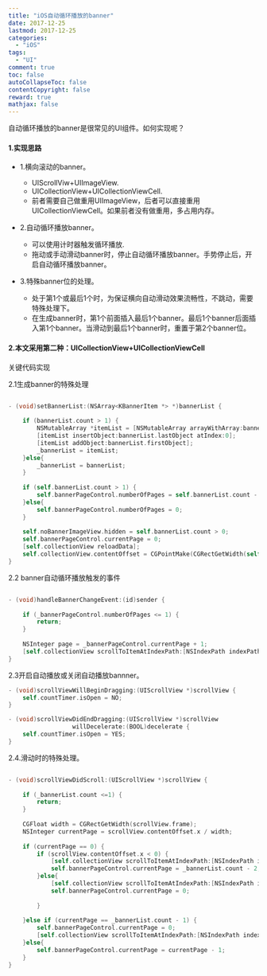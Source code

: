 ```yaml
---
title: "iOS自动循环播放的banner"
date: 2017-12-25
lastmod: 2017-12-25
categories:
  - "iOS"
tags:
  - "UI"
comment: true
toc: false
autoCollapseToc: false
contentCopyright: false
reward: true
mathjax: false
---
```


自动循环播放的banner是很常见的UI组件。如何实现呢？

#### 1.实现思路
* 1.横向滚动的banner。
	* UIScrollViw+UIImageView.
	* UICollectionView+UICollectionViewCell.
	* 前者需要自己做重用UIImageView，后者可以直接重用UICollectionViewCell。如果前者没有做重用，多占用内存。
* 2.自动循环播放banner。
	* 可以使用计时器触发循环播放.
	* 拖动或手动滑动banner时，停止自动循环播放banner。手势停止后，开启自动循环播放banner。

* 3.特殊banner位的处理。
	* 处于第1个或最后1个时，为保证横向自动滑动效果流畅性，不跳动，需要特殊处理下。
	* 在生成banner时，第1个前面插入最后1个banner。最后1个banner后面插入第1个banner。当滑动到最后1个banner时，重置于第2个banner位。
	  

#### 2.本文采用第二种：UICollectionView+UICollectionViewCell
关键代码实现

2.1生成banner的特殊处理

```objective-c

- (void)setBannerList:(NSArray<KBannerItem *> *)bannerList {
    
    if (bannerList.count > 1) {
        NSMutableArray *itemList = [NSMutableArray arrayWithArray:bannerList];
        [itemList insertObject:bannerList.lastObject atIndex:0];
        [itemList addObject:bannerList.firstObject];
        _bannerList = itemList;
    }else{
        _bannerList = bannerList;
    }
    
    if (self.bannerList.count > 1) {
        self.bannerPageControl.numberOfPages = self.bannerList.count - 2;
    }else{
        self.bannerPageControl.numberOfPages = 0;
    }
    
    self.noBannerImageView.hidden = self.bannerList.count > 0;
    self.bannerPageControl.currentPage = 0;
    [self.collectionView reloadData];
    self.collectionView.contentOffset = CGPointMake(CGRectGetWidth(self.collectionView.frame), 0);
}
```

2.2 banner自动循环播放触发的事件

```objective-c

- (void)handleBannerChangeEvent:(id)sender {
    
    if (_bannerPageControl.numberOfPages <= 1) {
        return;
    }
    
    NSInteger page = _bannerPageControl.currentPage + 1;
    [self.collectionView scrollToItemAtIndexPath:[NSIndexPath indexPathForRow:page + 1 inSection:0] atScrollPosition:UICollectionViewScrollPositionRight animated:YES];
}

```

2.3开启自动播放或关闭自动播放bannner。

```objective-c
- (void)scrollViewWillBeginDragging:(UIScrollView *)scrollView {
    self.countTimer.isOpen = NO;
}

- (void)scrollViewDidEndDragging:(UIScrollView *)scrollView
                  willDecelerate:(BOOL)decelerate {
    self.countTimer.isOpen = YES;
}

```	  

2.4.滑动时的特殊处理。

```objective-c

- (void)scrollViewDidScroll:(UIScrollView *)scrollView {
    
    if (_bannerList.count <=1) {
        return;
    }
    
    CGFloat width = CGRectGetWidth(scrollView.frame);
    NSInteger currentPage = scrollView.contentOffset.x / width;
    
    if (currentPage == 0) {
        if (scrollView.contentOffset.x < 0) {
            [self.collectionView scrollToItemAtIndexPath:[NSIndexPath indexPathForRow:_bannerList.count - 2 inSection:0] atScrollPosition:UICollectionViewScrollPositionRight animated:NO];
            self.bannerPageControl.currentPage = _bannerList.count - 2;
        }else{
            [self.collectionView scrollToItemAtIndexPath:[NSIndexPath indexPathForRow:1 inSection:0] atScrollPosition:UICollectionViewScrollPositionRight animated:NO];
            self.bannerPageControl.currentPage = 0;
            
        }
        
    }else if (currentPage == _bannerList.count - 1) {
        self.bannerPageControl.currentPage = 0;
        [self.collectionView scrollToItemAtIndexPath:[NSIndexPath indexPathForRow:1 inSection:0] atScrollPosition:UICollectionViewScrollPositionRight animated:NO];
    }else{
        self.bannerPageControl.currentPage = currentPage - 1;
    }
}


```